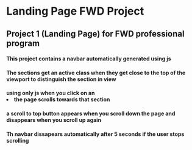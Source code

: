 # Landing Page FWD Project

## Project 1 (Landing Page) for FWD professional program

#### This project contains a navbar automatically generated using js 

#### The sections get an active class when they get close to the top of the viewport to distinguish the section in view

#### using only js when you click on an <li> the page scrolls towards that section

#### a scroll to top button appears when you scroll down the page and disappears when you scroll up again

#### Th navbar dissapears automatically after 5 seconds if the user stops scrolling
